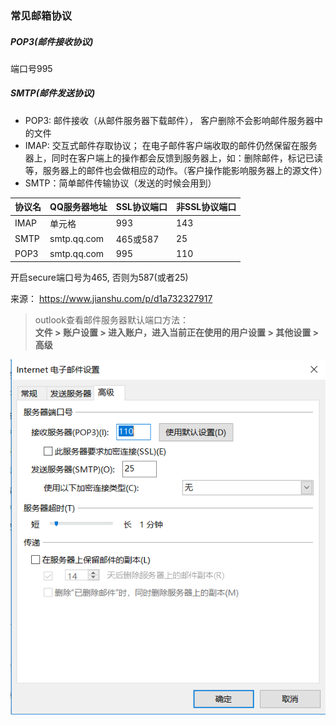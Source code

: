 ### 常见邮箱协议

##### POP3(邮件接收协议)
端口号995


##### SMTP(邮件发送协议)
- POP3: 邮件接收（从邮件服务器下载邮件）， 客户删除不会影响邮件服务器中的文件
- IMAP: 交互式邮件存取协议； 在电子邮件客户端收取的邮件仍然保留在服务器上，同时在客户端上的操作都会反馈到服务器上，如：删除邮件，标记已读等，服务器上的邮件也会做相应的动作。（客户操作能影响服务器上的源文件）
- SMTP：简单邮件传输协议（发送的时候会用到）

|  协议名   | QQ服务器地址  |  SSL协议端口 |  非SSL协议端口 |
|  ----  | ----  |  ----  | ---- |
| IMAP  | 单元格 |  993	| 143 |
| SMTP  | smtp.qq.com |  465或587 | 25 |
| POP3  | smtp.qq.com |  995 | 110 |

开启secure端口号为465, 否则为587(或者25)

来源： https://www.jianshu.com/p/d1a732327917

> outlook查看邮件服务器默认端口方法：  
  **文件 > 账户设置 > 进入账户，进入当前正在使用的用户设置 > 其他设置 > 高级**

  ![outlook邮件配置](./images/outlook邮件默认配置.png)